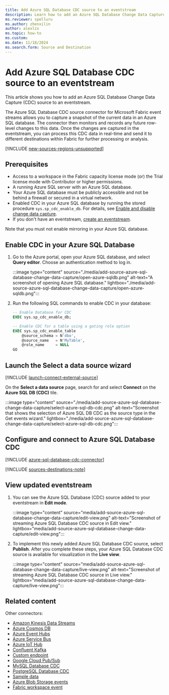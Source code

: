 ```yaml
---
title: Add Azure SQL Database CDC source to an eventstream
description: Learn how to add an Azure SQL Database Change Data Capture (CDC) source to an eventstream.
ms.reviewer: spelluru
ms.author: zhenxilin
author: alexlzx
ms.topic: how-to
ms.custom:
ms.date: 11/18/2024
ms.search.form: Source and Destination
---
```


# Add Azure SQL Database CDC source to an eventstream

This article shows you how to add an Azure SQL Database Change Data Capture (CDC) source to an eventstream.

The Azure SQL Database CDC source connector for Microsoft Fabric event streams allows you to capture a snapshot of the current data in an Azure SQL database. The connector then monitors and records any future row-level changes to this data. Once the changes are captured in the eventstream, you can process this CDC data in real-time and send it to different destinations within Fabric for further processing or analysis.

[!INCLUDE [new-sources-regions-unsupported](./includes/new-sources-regions-unsupported.md)]

## Prerequisites

- Access to a workspace in the Fabric capacity license mode (or) the Trial license mode with Contributor or higher permissions. 
- A running Azure SQL server with an Azure SQL database.
- Your Azure SQL database must be publicly accessible and not be behind a firewall or secured in a virtual network.
- Enabled CDC in your Azure SQL database by running the stored procedure `sys.sp_cdc_enable_db`. For details, see [Enable and disable change data capture](/sql/relational-databases/track-changes/enable-and-disable-change-data-capture-sql-server).
- If you don't have an eventstream, [create an eventstream](create-manage-an-eventstream.md). 

Note that you must not enable mirroring in your Azure SQL database.

## Enable CDC in your Azure SQL Database

1. Go to the Azure portal, open your Azure SQL database, and select **Query editor**. Choose an authentication method to log in.

    :::image type="content" source="./media/add-source-azure-sql-database-change-data-capture/open-azure-sqldb.png" alt-text="A screenshot of opening Azure SQL database." lightbox="./media/add-source-azure-sql-database-change-data-capture/open-azure-sqldb.png":::

2. Run the following SQL commands to enable CDC in your database:

    ```sql
    -- Enable Database for CDC
    EXEC sys.sp_cdc_enable_db;
    
    -- Enable CDC for a table using a gating role option
    EXEC sys.sp_cdc_enable_table
        @source_schema = N'dbo',
        @source_name   = N'MyTable',
        @role_name     = NULL
    GO
    ```

## Launch the Select a data source wizard
[!INCLUDE [launch-connect-external-source](./includes/launch-connect-external-source.md)]

On the **Select a data source** page, search for and select **Connect** on the **Azure SQL DB (CDC)** tile.

:::image type="content" source="./media/add-source-azure-sql-database-change-data-capture/select-azure-sql-db-cdc.png" alt-text="Screenshot that shows the selection of Azure SQL DB CDC as the source type in the Get events wizard." lightbox="./media/add-source-azure-sql-database-change-data-capture/select-azure-sql-db-cdc.png":::


## Configure and connect to Azure SQL Database CDC

[!INCLUDE [azure-sql-database-cdc-connector](./includes/azure-sql-database-cdc-source-connector.md)]

[!INCLUDE [sources-destinations-note](./includes/sources-destinations-note.md)]

## View updated eventstream

1. You can see the Azure SQL Database (CDC) source added to your eventstream in **Edit mode**.

    :::image type="content" source="media/add-source-azure-sql-database-change-data-capture/edit-view.png"     alt-text="Screenshot of streaming Azure SQL Database CDC source in Edit view." lightbox="media/add-source-azure-sql-database-change-data-capture/edit-view.png":::
1. To implement this newly added Azure SQL Database CDC source, select **Publish**. After you complete these steps, your Azure SQL Database CDC source is available for visualization in the **Live view**.

    :::image type="content" source="media/add-source-azure-sql-database-change-data-capture/live-view.png"     alt-text="Screenshot of streaming Azure SQL Database CDC source in Live view." lightbox="media/add-source-azure-sql-database-change-data-capture/live-view.png":::

## Related content

Other connectors:

- [Amazon Kinesis Data Streams](add-source-amazon-kinesis-data-streams.md)
- [Azure Cosmos DB](add-source-azure-cosmos-db-change-data-capture.md)
- [Azure Event Hubs](add-source-azure-event-hubs.md)
- [Azure Service Bus](add-source-azure-service-bus.md)
- [Azure IoT Hub](add-source-azure-iot-hub.md)
- [Confluent Kafka](add-source-confluent-kafka.md)
- [Custom endpoint](add-source-custom-app.md)
- [Google Cloud Pub/Sub](add-source-google-cloud-pub-sub.md) 
- [MySQL Database CDC](add-source-mysql-database-change-data-capture.md)
- [PostgreSQL Database CDC](add-source-postgresql-database-change-data-capture.md)
- [Sample data](add-source-sample-data.md)
- [Azure Blob Storage events](add-source-azure-blob-storage.md)
- [Fabric workspace event](add-source-fabric-workspace.md)
